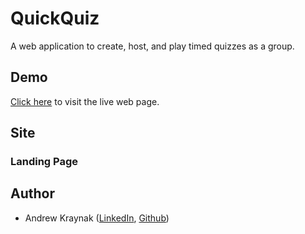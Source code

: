 # QuickQuiz
A web application to create, host, and play timed quizzes as a group.

## Demo
[Click here](https://quickquiz-1875.herokuapp.com) to visit the live web page.

## Site
### Landing Page
[](https://github.com/abkraynak/quickquiz/blob/master/images/landing_page.png?raw=true)

## Author
- Andrew Kraynak ([LinkedIn](https://www.linkedin.com/in/abkraynak/), [Github](https://github.com/abkraynak))
